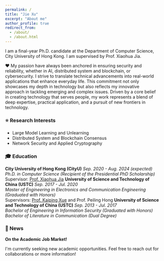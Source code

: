 ```yaml
---
permalink: /
title: "Jie Xu"
excerpt: "About me"
author_profile: true
redirect_from: 
  - /about/
  - /about.html
---
```


I am a final-year Ph.D. candidate at the Department of Computer Science, City University of Hong Kong. I am supervised by Prof. Xiaohua Jia.  

❤️ My passion have always been anchored in ensuring security and reliability, whether in AI, distributed system and blockchain, or cybersecurity.  I strive to translate technical advancements into real-world applications that enhance everyday life. This commitment not only showcases my depth in technology but also reflects my innovative approach in tackling emerging and complex issues. Driven by a core belief in creating technology that serves people, my work represents a blend of deep expertise, practical application, and a pursuit of new frontiers in technology.

### ⭐ Research Interests
- Large Model Learning and Unlearning
- Distributed System and Blockchain Consensus
- Network Security and Applied Cryptography

### 🎓 Education
**City University of Hong Kong (CityU)** _Sep. 2020 - Aug. 2024 (expected)_  
_Ph.D. in Computer Science (Recipient of the Presidential PhD Scholarship)_  
Supervisor: [Prof. Xiaohua Jia](https://www.cs.cityu.edu.hk/~jia/) 
**University of Science and Technology of China (USTC)** _Sep. 2017 - Jul. 2020_  
_Master of Engineering in Electronics and Communication Engineering (Graduated with Honors)_  
Supervisors: [Prof. Kaiping Xue](http://staff.ustc.edu.cn/~kpxue/) and Prof. Peiling Hong
**University of Science and Technology of China (USTC)** _Sep. 2013 - Jul. 2017_  
_Bachelor of Engineering in Information Security (Graduated with Honors)_  
_Bachelor of Literature in Communication (Dual Degree)_  

### 📢 News
**On the Academic Job Market!** 

I'm currently seeking new academic opportunities. Feel free to reach out for collaborations or more information!
